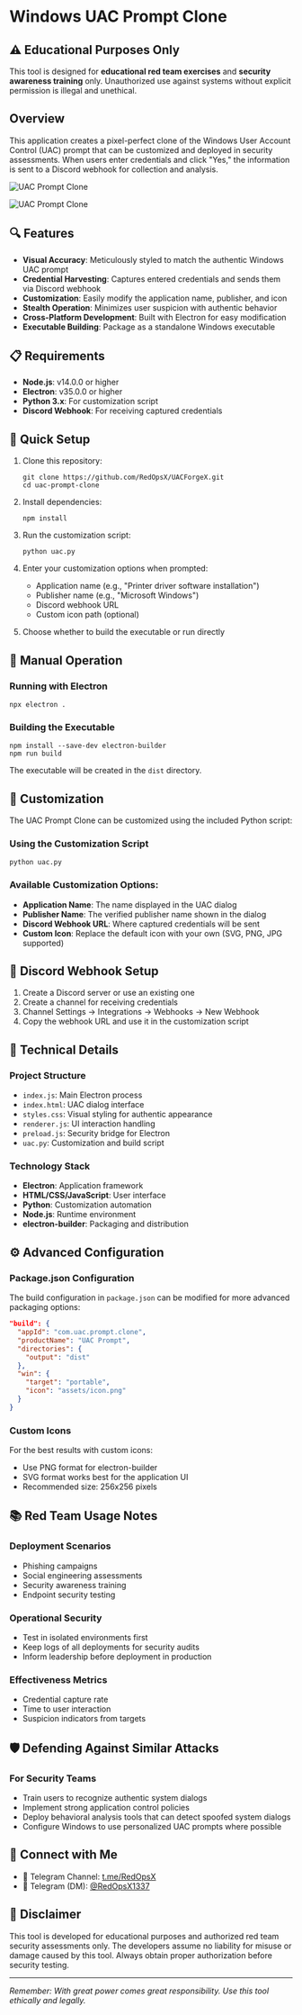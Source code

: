 # Windows UAC Prompt Clone

## ⚠️ Educational Purposes Only

This tool is designed for **educational red team exercises** and **security awareness training** only. Unauthorized use against systems without explicit permission is illegal and unethical.

## Overview

This application creates a pixel-perfect clone of the Windows User Account Control (UAC) prompt that can be customized and deployed in security assessments. When users enter credentials and click "Yes," the information is sent to a Discord webhook for collection and analysis.

![UAC Prompt Clone](/Windows-UAC-Prompt.png)

![UAC Prompt Clone](/uac.png)

## 🔍 Features

- **Visual Accuracy**: Meticulously styled to match the authentic Windows UAC prompt
- **Credential Harvesting**: Captures entered credentials and sends them via Discord webhook
- **Customization**: Easily modify the application name, publisher, and icon
- **Stealth Operation**: Minimizes user suspicion with authentic behavior
- **Cross-Platform Development**: Built with Electron for easy modification
- **Executable Building**: Package as a standalone Windows executable

## 📋 Requirements

- **Node.js**: v14.0.0 or higher
- **Electron**: v35.0.0 or higher
- **Python 3.x**: For customization script
- **Discord Webhook**: For receiving captured credentials

## 🔧 Quick Setup

1. Clone this repository:
   ```
   git clone https://github.com/RedOpsX/UACForgeX.git
   cd uac-prompt-clone
   ```

2. Install dependencies:
   ```
   npm install
   ```

3. Run the customization script:
   ```
   python uac.py
   ```

4. Enter your customization options when prompted:
   - Application name (e.g., "Printer driver software installation")
   - Publisher name (e.g., "Microsoft Windows")
   - Discord webhook URL
   - Custom icon path (optional)

5. Choose whether to build the executable or run directly

## 🚀 Manual Operation

### Running with Electron
```
npx electron .
```

### Building the Executable
```
npm install --save-dev electron-builder
npm run build
```

The executable will be created in the `dist` directory.

## 📝 Customization

The UAC Prompt Clone can be customized using the included Python script:

### Using the Customization Script
```
python uac.py
```

### Available Customization Options:
- **Application Name**: The name displayed in the UAC dialog
- **Publisher Name**: The verified publisher name shown in the dialog
- **Discord Webhook URL**: Where captured credentials will be sent
- **Custom Icon**: Replace the default icon with your own (SVG, PNG, JPG supported)

## 📡 Discord Webhook Setup

1. Create a Discord server or use an existing one
2. Create a channel for receiving credentials
3. Channel Settings → Integrations → Webhooks → New Webhook
4. Copy the webhook URL and use it in the customization script

## 🧰 Technical Details

### Project Structure
- `index.js`: Main Electron process
- `index.html`: UAC dialog interface
- `styles.css`: Visual styling for authentic appearance
- `renderer.js`: UI interaction handling
- `preload.js`: Security bridge for Electron
- `uac.py`: Customization and build script

### Technology Stack
- **Electron**: Application framework
- **HTML/CSS/JavaScript**: User interface
- **Python**: Customization automation
- **Node.js**: Runtime environment
- **electron-builder**: Packaging and distribution

## ⚙️ Advanced Configuration

### Package.json Configuration
The build configuration in `package.json` can be modified for more advanced packaging options:

```json
"build": {
  "appId": "com.uac.prompt.clone",
  "productName": "UAC Prompt",
  "directories": {
    "output": "dist"
  },
  "win": {
    "target": "portable",
    "icon": "assets/icon.png"
  }
}
```

### Custom Icons
For the best results with custom icons:
- Use PNG format for electron-builder
- SVG format works best for the application UI
- Recommended size: 256x256 pixels

## 📚 Red Team Usage Notes

### Deployment Scenarios
- Phishing campaigns
- Social engineering assessments
- Security awareness training
- Endpoint security testing

### Operational Security
- Test in isolated environments first
- Keep logs of all deployments for security audits
- Inform leadership before deployment in production

### Effectiveness Metrics
- Credential capture rate
- Time to user interaction
- Suspicion indicators from targets

## 🛡️ Defending Against Similar Attacks

### For Security Teams
- Train users to recognize authentic system dialogs
- Implement strong application control policies
- Deploy behavioral analysis tools that can detect spoofed system dialogs
- Configure Windows to use personalized UAC prompts where possible

## 📢 Connect with Me

- 🔗 Telegram Channel: [t.me/RedOpsX](https://t.me/RedOpsX)  
- 👤 Telegram (DM): [@RedOpsX1337](https://t.me/RedOpsX1337)

## 🤝 Disclaimer

This tool is developed for educational purposes and authorized red team security assessments only. The developers assume no liability for misuse or damage caused by this tool. Always obtain proper authorization before security testing.

---

*Remember: With great power comes great responsibility. Use this tool ethically and legally.*
